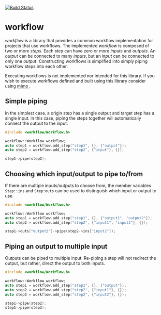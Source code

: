 [![Build Status](https://travis-ci.org/childsish/workflow.svg?branch=master)](https://travis-ci.org/childsish/workflow)

# workflow
*workflow* is a library that provides a common workflow implementation for projects that use workflows. The implemented
*workflow* is composed of two or more *steps*. Each step can have zero or more *inputs* and *outputs*. An *output* can
be connected to many *inputs*, but an *input* can be connected to only one *output*. Constructing workflows is
simplified into simply piping workflow steps into each other.

Executing workflows is not implemented nor intended for this library. If you wish to execute workflows defined and built
using this library consider using [ mimo ](1).

## Simple piping

In the simplest case, a origin step has a single output and target step has a single input. In this case, piping the
steps together will automatically connect the output to the input.

```cpp
#include <workflow/Workflow.h>

workflow::Workflow workflow;
auto step1 = workflow.add_step("step1", {}, {"output"});
auto step2 = workflow.add_step("step2", {"input"}, {});

step1->pipe(step2);
``` 

## Choosing which input/output to pipe to/from

If there are multiple inputs/outputs to choose from, the member variables `Step::ins` and `Step:outs` can be used to distinguish
which input or output to use. 

```cpp
#include <workflow/Workflow.h>

workflow::Workflow workflow;
auto step1 = workflow.add_step("step1", {}, {"output1", "output2"});
auto step2 = workflow.add_step("step2", {"input1", "input2"}, {});

step1->outs["output2"]->pipe(step2->ins["input2"]);
```

## Piping an output to multiple input

Outputs can be piped to multiple input. Re-piping a step will not redirect the output, but rather, direct the output to
both inputs.

```cpp
#include <workflow/Workflow.h>

workflow::Workflow workflow;
auto step1 = workflow.add_step("step1", {}, {"output"});
auto step2 = workflow.add_step("step2", {"input1"}, {});
auto step3 = workflow.add_step("step2", {"input2"}, {});

step1->pipe(step2);
step1->pipe(step3);
```

[1]: https://github.com/childsish/mimo
